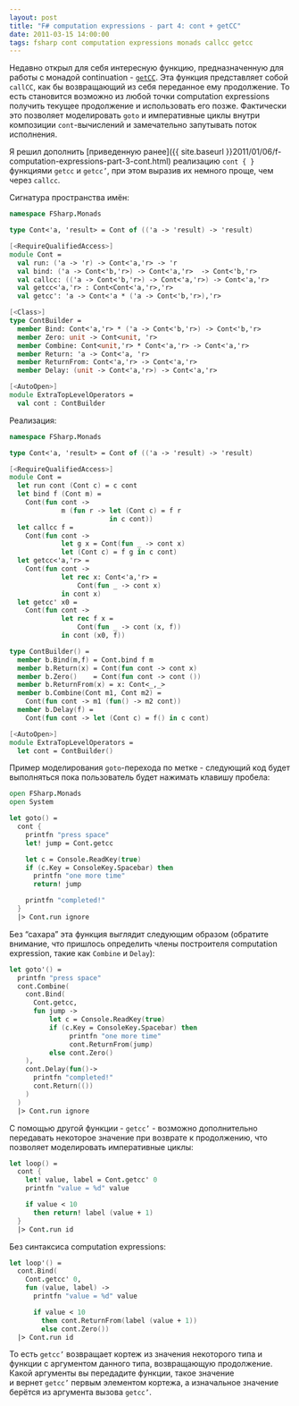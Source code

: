 ```yaml
---
layout: post
title: "F# computation expressions - part 4: cont + getCC"
date: 2011-03-15 14:00:00
tags: fsharp cont computation expressions monads callcc getcc
---
```

Недавно открыл для себя интересную функцию, предназначенную для работы с монадой continuation - [`getCC`](http://web.archiveorange.com/archive/v/nDNOv9Pf55aKSZYSQ1bg). Эта функция представляет собой `callCC`, как бы возвращающий из себя переданное ему продолжение. То есть становится возможно из любой точки computation expressions получить текущее продолжение и использовать его позже. Фактически это позволяет моделировать `goto` и императивные циклы внутри композиции `cont`-вычислений и замечательно запутывать поток исполнения.

Я решил дополнить [приведенную ранее]({{ site.baseurl }}2011/01/06/f-computation-expressions-part-3-cont.html) реализацию `cont { }` функциями `getcc` и `getcc’`, при этом выразив их немного проще, чем через `callcc`.

Сигнатура пространства имён:

```fsharp
namespace FSharp.Monads

type Cont<'a, 'result> = Cont of (('a -> 'result) -> 'result)

[<RequireQualifiedAccess>]
module Cont =
  val run: ('a -> 'r) -> Cont<'a,'r> -> 'r
  val bind: ('a -> Cont<'b,'r>) -> Cont<'a,'r>  -> Cont<'b,'r>
  val callcc: (('a -> Cont<'b,'r>) -> Cont<'a,'r>) -> Cont<'a,'r>
  val getcc<'a,'r> : Cont<Cont<'a,'r>,'r>
  val getcc': 'a -> Cont<'a * ('a -> Cont<'b,'r>),'r>

[<Class>]
type ContBuilder =
  member Bind: Cont<'a,'r> * ('a -> Cont<'b,'r>) -> Cont<'b,'r>
  member Zero: unit -> Cont<unit, 'r>
  member Combine: Cont<unit,'r> * Cont<'a,'r> -> Cont<'a,'r>
  member Return: 'a -> Cont<'a, 'r>
  member ReturnFrom: Cont<'a,'r> -> Cont<'a,'r>
  member Delay: (unit -> Cont<'a,'r>) -> Cont<'a,'r>

[<AutoOpen>]
module ExtraTopLevelOperators =
  val cont : ContBuilder
```

Реализация:

```fsharp
namespace FSharp.Monads

type Cont<'a, 'result> = Cont of (('a -> 'result) -> 'result)

[<RequireQualifiedAccess>]
module Cont =
  let run cont (Cont c) = c cont
  let bind f (Cont m) =
    Cont(fun cont ->
             m (fun r -> let (Cont c) = f r
                         in c cont))
  let callcc f =
    Cont(fun cont ->
             let g x = Cont(fun _ -> cont x)
             let (Cont c) = f g in c cont)
  let getcc<'a,'r> =
    Cont(fun cont ->
             let rec x: Cont<'a,'r> =
                 Cont(fun _ -> cont x)
             in cont x)
  let getcc' x0 =
    Cont(fun cont ->
             let rec f x =
                 Cont(fun _ -> cont (x, f))
             in cont (x0, f))

type ContBuilder() =
  member b.Bind(m,f) = Cont.bind f m
  member b.Return(x) = Cont(fun cont -> cont x)
  member b.Zero()    = Cont(fun cont -> cont ())
  member b.ReturnFrom(x) = x: Cont<_,_>
  member b.Combine(Cont m1, Cont m2) =
    Cont(fun cont -> m1 (fun() -> m2 cont))
  member b.Delay(f) =
    Cont(fun cont -> let (Cont c) = f() in c cont)

[<AutoOpen>]
module ExtraTopLevelOperators =
  let cont = ContBuilder()
```

Пример моделирования `goto`-перехода по метке - следующий код будет выполняться пока пользователь будет нажимать клавишу пробела:

```fsharp
open FSharp.Monads
open System

let goto() =
  cont {
    printfn "press space"
    let! jump = Cont.getcc

    let c = Console.ReadKey(true)
    if (c.Key = ConsoleKey.Spacebar) then
      printfn "one more time"
      return! jump

    printfn "completed!"
  }
  |> Cont.run ignore
```

Без “сахара” эта функция выглядит следующим образом (обратите внимание, что пришлось определить члены построителя computation expression, такие как `Combine` и `Delay`):

```fsharp
let goto'() =
  printfn "press space"
  cont.Combine(
    cont.Bind(
      Cont.getcc,
      fun jump ->
          let c = Console.ReadKey(true)
          if (c.Key = ConsoleKey.Spacebar) then
               printfn "one more time"
               cont.ReturnFrom(jump)
          else cont.Zero()
    ),
    cont.Delay(fun()->
      printfn "completed!"
      cont.Return(())
    )
  )
  |> Cont.run ignore
```

С помощью другой функции - `getcc’` - возможно дополнительно передавать некоторое значение при возврате к продолжению, что позволяет моделировать императивные циклы:

```fsharp
let loop() =
  cont {
    let! value, label = Cont.getcc' 0
    printfn "value = %d" value

    if value < 10
      then return! label (value + 1)
  }
  |> Cont.run id
```

Без синтаксиса computation expressions:

```fsharp
let loop'() =
  cont.Bind(
    Cont.getcc' 0,
    fun (value, label) ->
      printfn "value = %d" value

      if value < 10
        then cont.ReturnFrom(label (value + 1))
        else cont.Zero())
  |> Cont.run id
```

То есть `getcc’` возвращает кортеж из значения некоторого типа и функции с аргументом данного типа, возвращающую продолжение. Какой аргументы вы передадите функции, такое значение и вернет `getcc’` первым элементом кортежа, а изначальное значение берётся из аргумента вызова `getcc’`.